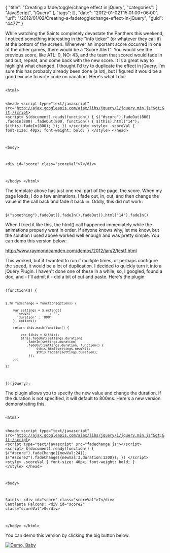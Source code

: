 {
	"title": "Creating a fade/toggle/change effect in jQuery",
	"categories": [
		"JavaScript",
		"jQuery"
	],
	"tags": [],
	"date": "2012-01-02T15:01:00+06:00",
	"url": "/2012/01/02/Creating-a-fadetogglechange-effect-in-jQuery",
	"guid": "4477"
}

While watching the Saints completely devastate the Panthers this weekend, I noticed something interesting in the "info ticker" (or whatever they call it) at the bottom of the screen. Whenever an important score occurred in one of the other games, there would be a "Score Alert". You would see the previous score, like ATL: 0, NO: 43, and the team that scored would fade in and out, repeat, and come back with the new score. It is a great way to highlight what changed. I thought I'd try to duplicate the effect in jQuery. I'm sure this has probably already been done (a lot), but I figured it would be a good excuse to write code on vacation. Here's what I did:

<p/>
<!--more-->
<code>
&lt;html&gt;

&lt;head&gt;
&lt;script type="text/javascript" src="http://ajax.googleapis.com/ajax/libs/jquery/1/jquery.min.js"&gt;&lt;/script&gt;
&lt;script&gt;
$(document).ready(function() {
	$("#score").fadeOut(800)
			   .fadeIn(800)
			   .fadeOut(800, function() {
					$(this).html("14");
					$(this).fadeIn(800);
				});
})
&lt;/script&gt;
&lt;style&gt;
.scoreVal {
	font-size: 40px;
	font-weight: bold;
}
&lt;/style&gt;
&lt;/head&gt;

&lt;body&gt;

&lt;div id="score" class="scoreVal"&gt;7&lt;/div&gt;

&lt;/body&gt;
&lt;/html&gt;
</code>

<p/>

The template above has just one real part of the page, the score. When my page loads, I do a few animations. I fade out, in, out, and then change the value in the call back and fade it back in. Oddly, this did not work:

<p/>

<code>
$("something").fadeOut().fadeIn().fadeOut().html("14").fadeIn()
</code>

<p/>

When I tried it like this, the html() call happened immediately while the animations properly went in order. If anyone knows why, let me know, but the solution I used above worked well enough and was pretty simple. You can demo this version below:

<p/>

<a href="http://www.raymondcamden.com/demos/2012/jan/2/test1.html">http://www.raymondcamden.com/demos/2012/jan/2/test1.html</a>

<p/>

This worked, but if I wanted to run it multiple times, or perhaps configure the speed, it would be a lot of duplication. I decided to quickly turn it into a jQuery Plugin. I haven't done one of these in a while, so, I googled, found a doc, and - I'll admit it - did a bit of cut and paste. Here's the plugin:

<p/>

<code>
(function($) {
	
	$.fn.fadeChange = function(options) {

		var settings = $.extend({
	      'newVal'         : '',
	      'duration' : '800'
	    }, options);

		return this.each(function() {
			
			var $this = $(this);
			$this.fadeOut(settings.duration)
			   .fadeIn(settings.duration)
			   .fadeOut(settings.duration, function() {
					$this.html(settings.newVal);
					$this.fadeIn(settings.duration);
				});
		});
		
	};
	
})(jQuery);
</code>

<p/>

The plugin allows you to specify the new value and change the duration. If the duration is not specified, it will default to 800ms. Here's a new version demonstrating this.

<p/>

<code>
&lt;html&gt;

&lt;head&gt;
&lt;script type="text/javascript" src="http://ajax.googleapis.com/ajax/libs/jquery/1/jquery.min.js"&gt;&lt;/script&gt;
&lt;script type="text/javascript" src="fadechange.js"&gt;&lt;/script&gt;
&lt;script&gt;
$(document).ready(function() {
	$("#score").fadeChange({newVal:24});
	$("#score2").fadeChange({newVal:3,duration:1200});
})
&lt;/script&gt;
&lt;style&gt;
.scoreVal {
	font-size: 40px;
	font-weight: bold;
}
&lt;/style&gt;
&lt;/head&gt;

&lt;body&gt;

Saints: &lt;div id="score" class="scoreVal"&gt;7&lt;/div&gt;
Cantlanta Falcons: &lt;div id="score2" class="scoreVal"&gt;0&lt;/div&gt;

&lt;/body&gt;
&lt;/html&gt;
</code>

<p/>

You can demo this version by clicking the big button below. 

<p/>


<a href="http://www.raymondcamden.com/demos/2012/jan/2/test2.html"><img src="http://static.raymondcamden.com/images/icon_128.png" title="Demo, Baby" border="0"></a>